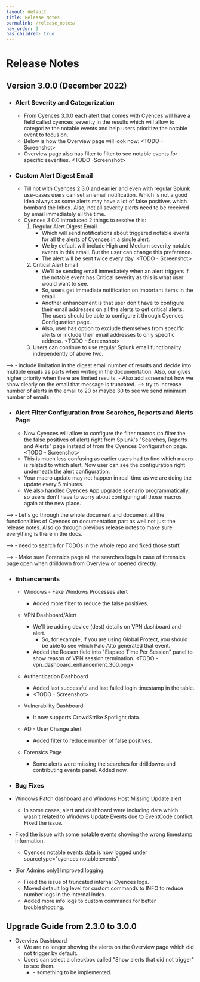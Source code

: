 ```yaml
---
layout: default
title: Release Notes
permalink: /release_notes/
nav_order: 3
has_children: true
---
```


# Release Notes

## Version 3.0.0 (December 2022)

* ### Alert Severity and Categorization
    * From Cyences 3.0.0 each alert that comes with Cyences will have a field called cyences_severity in the results which will allow to categorize the notable events and help users prioritize the notable event to focus on.
    * Below is how the Overview page will look now:
        <TODO - Screenshot>
    * Overview page also has filter to filter to see notable events for specific severities.
        <TODO -Screenshot>


* ### Custom Alert Digest Email
    * Till not with Cyences 2.3.0 and earlier and even with regular Splunk use-cases users can set an email notification. Which is not a good idea always as some alerts may have a lot of false positives which bombard the Inbox. Also, not all severity alerts need to be received by email immediately all the time.
    * Cyences 3.0.0 introduced 2 things to resolve this:
        1. Regular Alert Digest Email
            * Which will send notifications about triggered notable events for all the alerts of Cyences in a single alert.
            * We by default will include High and Medium severity notable events in this email. But the user can change this preference.
            * The alert will be sent twice every day.
            <TODO - Screenshot>
        2. Critical Alert Email
            * We'll be sending email immediately when an alert triggers if the notable event has Critical severity as this is what user would want to see.
            * So, users get immediate notification on important items in the email.
            * Another enhancement is that user don't have to configure their email addresses on all the alerts to get critical alerts. The users should be able to configure it through Cyences Configuration page.
            * Also, user has option to exclude themselves from specific alerts or include their email addresses to only specific address.
            <TODO - Screenshot>
        3. Users can continue to use regular Splunk email functionality independently of above two.

--> <TODO> - include limitation in the digest email number of results and decide into multiple emails as parts when writing in the documentation. Also, our gives higher priority when there are limited results.
        - Also add screenshot how we show clearly on the email that message is truncated.
--> <TODO> try to increase number of alerts in the email to 20 or maybe 30 to see we send minimum number of emails. 


* ### Alert Filter Configuration from Searches, Reports and Alerts Page 
    * Now Cyences will allow to configure the filter macros (to filter the the false positives of alert) right from Splunk's "Searches, Reports and Alerts" page instead of from the Cyences Configuration page.
    <TODO - Screenshot>
    * This is much less confusing as earlier users had to find which macro is related to which alert. Now user can see the configuration right underneath the alert configuration.
    * Your macro update may not happen in real-time as we are doing the update every 5 minutes.
    * We also handled Cyences App upgrade scenario programmatically, so users don't have to worry about configuring all those macros again at the new place.


--> <TODO> - Let's go through the whole document and document all the functionalities of Cyences on documentation part as well not just the release notes. Also go through previous release notes to make sure everything is there in the docs.

--> <TODO> - need to search for TODOs in the whole repo and fixed those stuff.

--> <TODO> - Make sure Forensics page all the searches logs in case of forensics page open when drilldown from Overview or opened directly.


* ### Enhancements

    * Windows - Fake Windows Processes alert
        * Added more filter to reduce the false positives.
    
    * VPN Dashboard/Alert
        * We'll be adding device (dest) details on VPN dashboard and alert.
            * So, for example, if you are using Global Protect, you should be able to see which Palo Alto generated that event.
        * Added the Reason field into "Elapsed Time Per Session" panel to show reason of VPN session termination.
        <TODO - vpn_dashboard_enhancement_300.png>

    * Authentication Dashboard
        * Added last successful and last failed login timestamp in the table. 
        * <TODO - Screenshot>
    
    * Vulnerability Dashboard
        * It now supports CrowdStrike Spotlight data.
    
    * AD - User Change alert
        * Added filter to reduce number of false positives.
    
    * Forensics Page
        * Some alerts were missing the searches for drilldowns and contributing events panel. Added now.


* ### Bug Fixes

* Windows Patch dashboard and Windows Host Missing Update alert
    * In some cases, alert and dashboard were including data which wasn't related to Windows Update Events due to EventCode conflict. Fixed the issue.

* Fixed the issue with some notable events showing the wrong timestamp information.
    * Cyences notable events data is now logged under sourcetype="cyences:notable:events".

* [For Admins only] Improved logging.
    * Fixed the issue of truncated internal Cyences logs.
    * Moved default log level for custom commands to INFO to reduce number logs in the internal index.
    * Added more info logs to custom commands for better troubleshooting.



## Upgrade Guide from 2.3.0 to 3.0.0

* Overview Dashboard
    * We are no longer showing the alerts on the Overview page which did not trigger by default.
    * Users can select a checkbox called "Show alerts that did not trigger" to see them.
        * <TODO-Mahir> - something to be implemented.
